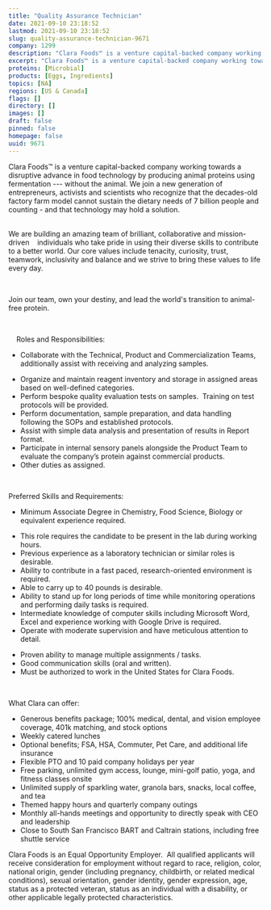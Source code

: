 ```yaml
---
title: "Quality Assurance Technician"
date: 2021-09-10 23:18:52
lastmod: 2021-09-10 23:18:52
slug: quality-assurance-technician-9671
company: 1299
description: "Clara Foods™ is a venture capital-backed company working towards a disruptive advance in food technology by producing animal proteins using fermentation --- without the animal. We join a new generation of entrepreneurs, activists and scientists who recognize that the decades-old factory farm model cannot sustain the dietary needs of 7 billion people and counting - and that technology may hold a solution.  "
excerpt: "Clara Foods™ is a venture capital-backed company working towards a disruptive advance in food technology by producing animal proteins using fermentation --- without the animal. We join a new generation of entrepreneurs, activists and scientists who recognize that the decades-old factory farm model cannot sustain the dietary needs of 7 billion people and counting - and that technology may hold a solution.  "
proteins: [Microbial]
products: [Eggs, Ingredients]
topics: [NA]
regions: [US & Canada]
flags: []
directory: []
images: []
draft: false
pinned: false
homepage: false
uuid: 9671
---
```

<p>Clara Foods™ is a venture capital-backed company working towards a disruptive advance in food technology by producing animal proteins using fermentation --- without the animal. We join a new generation of entrepreneurs, activists and scientists who recognize that the decades-old factory farm model cannot sustain the dietary needs of 7 billion people and counting - and that technology may hold a solution. <br />
 </p>
<p>We are building an amazing team of brilliant, collaborative and mission-driven    individuals who take pride in using their diverse skills to contribute to a better world. Our core values include tenacity, curiosity, trust, teamwork, inclusivity and balance and we strive to bring these values to life every day.</p>
<p> </p>
<p>Join our team, own your destiny, and lead the world's transition to animal-free protein.</p>
<p> </p>
<p>    Roles and Responsibilities:</p>
<ul>
<li>Collaborate with the Technical, Product and Commercialization Teams, additionally assist with receiving and analyzing samples.</li>
</ul>
<ul>
<li>Organize and maintain reagent inventory and storage in assigned areas based on well-defined categories.</li>
<li>Perform bespoke quality evaluation tests on samples.  Training on test protocols will be provided.  </li>
<li>Perform documentation, sample preparation, and data handling following the SOPs and established protocols.</li>
<li>Assist with simple data analysis and presentation of results in Report format.</li>
<li>Participate in internal sensory panels alongside the Product Team to evaluate the company’s protein against commercial products.</li>
<li>Other duties as assigned.</li>
</ul>
<p> </p>
<p>Preferred Skills and Requirements:</p>
<ul>
<li>Minimum Associate Degree in Chemistry, Food Science, Biology or equivalent experience required.</li>
</ul>
<ul>
<li>This role requires the candidate to be present in the lab during working hours.</li>
<li>Previous experience as a laboratory technician or similar roles is desirable.</li>
<li>Ability to contribute in a fast paced, research-oriented environment is required.</li>
<li>Able to carry up to 40 pounds is desirable.</li>
<li>Ability to stand up for long periods of time while monitoring operations and performing daily tasks is required.</li>
<li>Intermediate knowledge of computer skills including Microsoft Word, Excel and experience working with Google Drive is required.</li>
<li>Operate with moderate supervision and have meticulous attention to detail.</li>
</ul>
<ul>
<li>Proven ability to manage multiple assignments / tasks. </li>
<li>Good communication skills (oral and written). </li>
<li>Must be authorized to work in the United States for Clara Foods.</li>
</ul>
<p> </p>
<p>What Clara can offer:</p>
<ul>
<li>Generous benefits package; 100% medical, dental, and vision employee coverage, 401k matching, and stock options </li>
<li>Weekly catered lunches</li>
<li>Optional benefits; FSA, HSA, Commuter, Pet Care, and additional life insurance</li>
<li>Flexible PTO and 10 paid company holidays per year</li>
<li>Free parking, unlimited gym access, lounge, mini-golf patio, yoga, and fitness classes onsite</li>
<li>Unlimited supply of sparkling water, granola bars, snacks, local coffee, and tea</li>
<li>Themed happy hours and quarterly company outings</li>
<li>Monthly all-hands meetings and opportunity to directly speak with CEO and leadership</li>
<li>Close to South San Francisco BART and Caltrain stations, including free shuttle service</li>
</ul>
<p>Clara Foods is an Equal Opportunity Employer.  All qualified applicants will receive consideration for employment without regard to race, religion, color, national origin, gender (including pregnancy, childbirth, or related medical conditions), sexual orientation, gender identity, gender expression, age, status as a protected veteran, status as an individual with a disability, or other applicable legally protected characteristics.</p>

